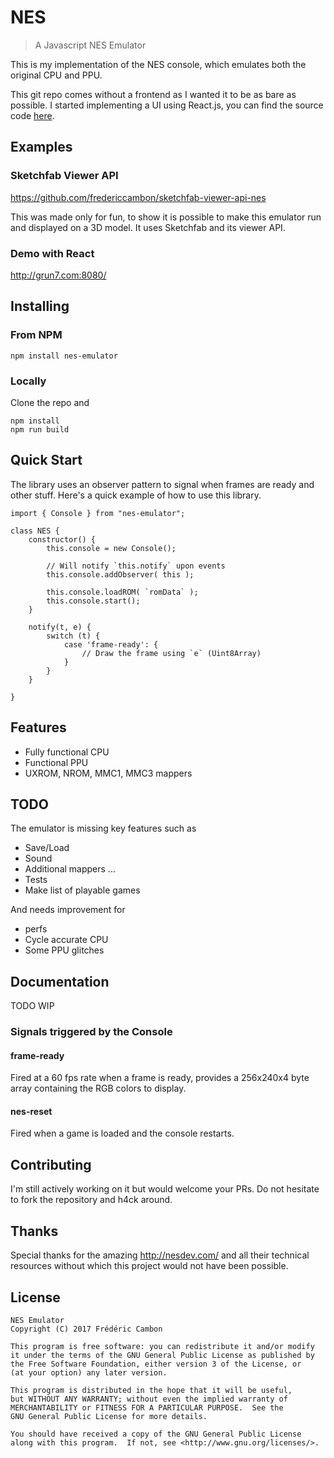 # NES
> A Javascript NES Emulator

This is my implementation of the NES console, which emulates both the original CPU and PPU.

This git repo comes without a frontend as I wanted it to be as bare as possible.
I started implementing a UI using React.js, you can find the source code [here](https://github.com/fredericcambon/react-nes).

## Examples

### Sketchfab Viewer API

https://github.com/fredericcambon/sketchfab-viewer-api-nes

This was made only for fun, to show it is possible to make this emulator run and displayed on a 3D model.
It uses Sketchfab and its viewer API.

### Demo with React

http://grun7.com:8080/

## Installing

### From NPM

```shell
npm install nes-emulator
```

### Locally

Clone the repo and

```shell
npm install
npm run build
```

## Quick Start

The library uses an observer pattern to signal when frames are ready and other stuff.
Here's a quick example of how to use this library.

```
import { Console } from "nes-emulator";

class NES {
    constructor() {
        this.console = new Console();

        // Will notify `this.notify` upon events
        this.console.addObserver( this );

        this.console.loadROM( `romData` );
        this.console.start();
    }

    notify(t, e) {
        switch (t) {
            case 'frame-ready': {
                // Draw the frame using `e` (Uint8Array)
            }
        }
    }

}
```

## Features

* Fully functional CPU
* Functional PPU
* UXROM, NROM, MMC1, MMC3 mappers

## TODO

The emulator is missing key features such as

* Save/Load
* Sound
* Additional mappers ...
* Tests
* Make list of playable games

And needs improvement for

* perfs
* Cycle accurate CPU
* Some PPU glitches

## Documentation

TODO WIP

### Signals triggered by the Console

#### frame-ready

Fired at a 60 fps rate when a frame is ready, provides
a 256x240x4 byte array containing the RGB colors to display.

#### nes-reset

Fired when a game is loaded and the console restarts.

## Contributing

I'm still actively working on it but would welcome your PRs. Do not hesitate to fork
the repository and h4ck around.

## Thanks

Special thanks for the amazing http://nesdev.com/ and all their technical resources
without which this project would not have been possible.

## License

```
NES Emulator
Copyright (C) 2017 Frédéric Cambon

This program is free software: you can redistribute it and/or modify
it under the terms of the GNU General Public License as published by
the Free Software Foundation, either version 3 of the License, or
(at your option) any later version.

This program is distributed in the hope that it will be useful,
but WITHOUT ANY WARRANTY; without even the implied warranty of
MERCHANTABILITY or FITNESS FOR A PARTICULAR PURPOSE.  See the
GNU General Public License for more details.

You should have received a copy of the GNU General Public License
along with this program.  If not, see <http://www.gnu.org/licenses/>.
```
